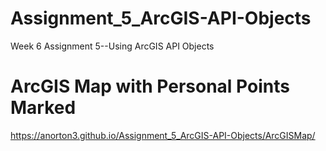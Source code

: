 # Assignment_5_ArcGIS-API-Objects
Week 6 Assignment 5--Using ArcGIS API Objects

# ArcGIS Map with Personal Points Marked

<https://anorton3.github.io/Assignment_5_ArcGIS-API-Objects/ArcGISMap/>
